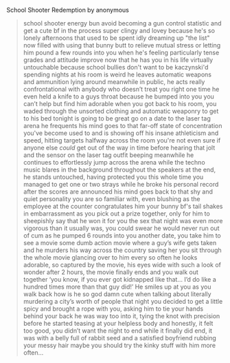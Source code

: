 School Shooter Redemption by anonymous

>school shooter energy bun
>avoid becoming a gun control statistic and get a cute bf in the process
>super clingy and lovey because he's so lonely
>afternoons that used to be spent idly dreaming up "the list" now filled with using that bunny butt to relieve mutual stress
>or letting him pound a few rounds into you when he's feeling particularly tense
>grades and attitude improve now that he has you in his life
>virtually untouchable because school bullies don't want to be kaczynski'd
>spending nights at his room is weird
>he leaves automatic weapons and ammunition lying around
>meanwhile in public, he acts really confrontational with anybody who doesn’t treat you right
>one time he even held a knife to a guys throat because he bumped into you
>you can’t help but find him adorable
>when you got back to his room, you waded through the unsorted clothing and automatic weaponry to get to his bed
>tonight is going to be great
>go on a date to the laser tag arena he frequents
>his mind goes to that far-off state of concentration you've become used to and is showing off his insane athleticism and speed, hitting targets halfway across the room
>you're not even sure if anyone else *could* get out of the way in time before hearing that jolt and the sensor on the laser tag outfit beeping
>meanwhile he continues to effortlessly jump across the arena while the techno music blares in the background throughout the speakers
>at the end, he stands untouched, having protected you this whole time
>you managed to get one or two strays while he broke his personal record
>after the scores are announced his mind goes back to that shy and quiet personality you are so familiar with, even blushing as the employee at the counter congratulates him
>your bunny bf's tail shakes in embarrassment as you pick out a prize together, only for him to sheepishly say that he won it for you
>the sex that night was even more vigorous than it usually was, you could swear he would never run out of cum as he pumped 6 rounds into you
>another date, you take him to see a movie
>some dumb action movie where a guy’s wife gets taken and he murders his way across the country saving her
>you sit through the whole movie glancing over to him every so often
>he looks adorable, so captured by the movie, his eyes wide with such a look of wonder
>after 2 hours, the movie finally ends and you walk out together
>‘you know, if you ever got kidnapped like that… I’d do like a hundred times more than that guy did!’ He smiles up at you as you walk back
>how is he so god damn cute when talking about literally murdering a city’s worth of people
>that night you decided to get a little spicy and brought a rope with you, asking him to tie your hands behind your back
>he was way too into it, tying the knot with precision before he started teasing at your helpless body
>and honestly, it felt too good, you didn’t want the night to end
>while it finally did end, it was with a belly full of rabbit seed and a satisfied boyfriend rubbing your messy hair
>maybe you should try the kinky stuff with him more often…